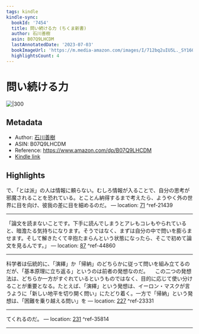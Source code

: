 ```yaml
---
tags: kindle
kindle-sync:
  bookId: '7454'
  title: 問い続ける力 (ちくま新書)
  author: 石川善樹
  asin: B07Q9LHCDM
  lastAnnotatedDate: '2023-07-03'
  bookImageUrl: 'https://m.media-amazon.com/images/I/712bq2uIU5L._SY160.jpg'
  highlightsCount: 4
---
```


# 問い続ける力
![|300](https://m.media-amazon.com/images/I/712bq2uIU5L.jpg)
## Metadata
* Author: [石川善樹](https://www.amazon.comundefined)
* ASIN: B07Q9LHCDM
* Reference: https://www.amazon.com/dp/B07Q9LHCDM
* [Kindle link](kindle://book?action=open&asin=B07Q9LHCDM)

## Highlights
で、「とは派」の人は情報に頼らない。むしろ情報が入ることで、自分の思考が邪魔されることを恐れている。とことん納得するまで考えたら、ようやく外の世界に目を向け、彼我の差に目を細めるのだ。 — location: [71](kindle://book?action=open&asin=B07Q9LHCDM&location=71) ^ref-21439

---
「論文を読まないことです。下手に読んでしまうとアレもコレもやられていると、暗澹たる気持ちになります。そうではなく、まずは自分の中で問いを膨らませます。そして解きたくて辛抱たまらんという状態になったら、そこで初めて論文を見るんです。」 — location: [87](kindle://book?action=open&asin=B07Q9LHCDM&location=87) ^ref-44860

---
科学者は伝統的に、「演繹」か「帰納」のどちらかに従って問いを組み立てるのだが、「基本原理に立ち返る」というのは前者の発想なのだ。 　この二つの発想法は、どちらか一方がすぐれているというものではなく、目的に応じて使い分けることが重要となる。たとえば、「演繹」という発想は、イーロン・マスクが言うように「新しい地平を切り開く問い」にたどり着く。一方で「帰納」という発想は、「困難を乗り越える問い」を — location: [227](kindle://book?action=open&asin=B07Q9LHCDM&location=227) ^ref-23331

---
てくれるのだ。 — location: [231](kindle://book?action=open&asin=B07Q9LHCDM&location=231) ^ref-35814

---
